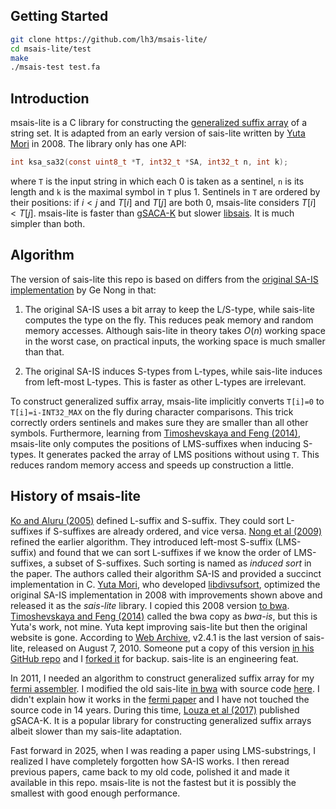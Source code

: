 ## Getting Started
```sh
git clone https://github.com/lh3/msais-lite/
cd msais-lite/test
make
./msais-test test.fa
```

## Introduction

msais-lite is a C library for constructing the [generalized suffix array][gsa] of a string set.
It is adapted from an early version of sais-lite written by [Yuta Mori][yuta] in 2008.
The library only has one API:
```c
int ksa_sa32(const uint8_t *T, int32_t *SA, int32_t n, int k);
```
where `T` is the input string in which each 0 is taken as a sentinel,
`n` is its length and `k` is the maximal symbol in `T` plus 1.
Sentinels in `T` are ordered by their positions:
if $`i<j`$ and $`T[i]`$ and $`T[j]`$ are both 0, msais-lite considers $`T[i]<T[j]`$.
msais-lite is faster than [gSACA-K][gsacak] but slower [libsais][libsais].
It is much simpler than both.

## Algorithm

The version of sais-lite this repo is based on differs from
the [original SA-IS implementation][nong-download] by Ge Nong in that:

1. The original SA-IS uses a bit array to keep the L/S-type, while sais-lite computes the type on the fly.
   This reduces peak memory and random memory accesses.
   Although sais-lite in theory takes $`O(n)`$ working space in the worst case,
   on practical inputs, the working space is much smaller than that.

2. The original SA-IS induces S-types from L-types,
   while sais-lite induces from left-most L-types.
   This is faster as other L-types are irrelevant.

To construct generalized suffix array, msais-lite implicitly converts `T[i]=0`
to `T[i]=i-INT32_MAX` on the fly during character comparisons.
This trick correctly orders sentinels and makes sure they are smaller than all other symbols.
Furthermore, learning from [Timoshevskaya and Feng (2014)][sais-opt],
msais-lite only computes the positions of LMS-suffixes when inducing S-types.
It generates packed the array of LMS positions without using `T`.
This reduces random memory access and speeds up construction a little.

## History of msais-lite

[Ko and Aluru (2005)][ko-2005] defined L-suffix and S-suffix.
They could sort L-suffixes if S-suffixes are already ordered, and vice versa.
[Nong et al (2009)][nong-2009] refined the earlier algorithm.
They introduced left-most S-suffix (LMS-suffix) and found
that we can sort L-suffixes if we know the order of LMS-suffixes, a subset of S-suffixes.
Such sorting is named as *induced sort* in the paper.
The authors called their algorithm SA-IS and provided a succinct implementation in C.
[Yuta Mori][yuta], who developed [libdivsufsort][libdivsufsort],
optimized the original SA-IS implementation in 2008 with improvements shown above
and released it as the *sais-lite* library.
I copied this 2008 version [to bwa][bwa-is].
[Timoshevskaya and Feng (2014)][sais-opt] called the bwa copy as *bwa-is*, but this is Yuta's work, not mine.
Yuta kept improving sais-lite but then the original website is gone.
According to [Web Archive][archive], v2.4.1 is the last version of sais-lite, released on August 7, 2010.
Someone put a copy of this version [in his GitHub repo][filip] and I [forked it][filip-fork] for backup.
sais-lite is an engineering feat.

In 2011, I needed an algorithm to construct generalized suffix array for my [fermi assembler][fermi].
I modified the old sais-lite [in bwa][bwa-is] with source code [here][ksa].
I didn't explain how it works in the [fermi paper][fermi-paper] and I have not touched the source code in 14 years.
During this time, [Louza et al (2017)][gsacak-paper] published gSACA-K.
It is a popular library for constructing generalized suffix arrays albeit slower than my sais-lite adaptation.

Fast forward in 2025, when I was reading a paper using LMS-substrings,
I realized I have completely forgotten how SA-IS works.
I then reread previous papers, came back to my old code, polished it and made it available in this repo.
msais-lite is not the fastest but it is possibly the smallest with good enough performance.

[gsa]: https://en.wikipedia.org/wiki/Generalized_suffix_array
[yuta]: https://github.com/y-256
[gsacak]: https://github.com/felipelouza/gsa-is
[gsacak-paper]: https://www.sciencedirect.com/science/article/pii/S0304397517302621
[libsais]: https://github.com/IlyaGrebnov/libsais
[nong-download]: https://code.google.com/archive/p/ge-nong/downloads
[sais-opt]: https://ieeexplore.ieee.org/document/6863917
[nong-2009]: https://ieeexplore.ieee.org/document/4976463
[ko-2005]: https://www.sciencedirect.com/science/article/pii/S1570866704000498
[libdivsufsort]: https://github.com/y-256/libdivsufsort
[bwa-is]: https://github.com/lh3/bwa/blob/master/is.c
[archive]: https://web.archive.org/web/20151023010453/https://sites.google.com/site/yuta256/
[filip]: https://github.com/fpopic/bioinf/tree/master/install
[filip-fork]: https://github.com/lh3/bioinf-sais-lite/tree/master/install
[fermi]: https://github.com/lh3/fermi
[ksa]: https://github.com/lh3/fermi/blob/master/ksa.c
[fermi-paper]: https://academic.oup.com/bioinformatics/article/28/14/1838/218887

